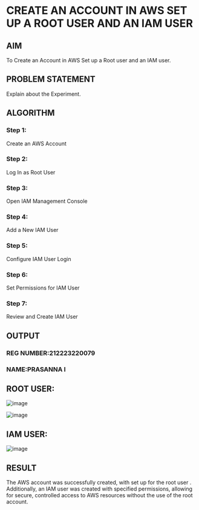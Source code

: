 # CREATE AN  ACCOUNT IN AWS SET UP A ROOT USER AND AN IAM USER 
## AIM
To Create an Account in AWS Set up a Root user and an IAM user.
## PROBLEM STATEMENT
Explain about the Experiment.
## ALGORITHM
### Step 1:
Create an AWS Account

### Step 2:
Log In as Root User

### Step 3:
Open IAM Management Console

### Step 4:
Add a New IAM User

### Step 5:
Configure IAM User Login

### Step 6:
Set Permissions for IAM User

### Step 7:
Review and Create IAM User
## OUTPUT
### REG NUMBER:212223220079
### NAME:PRASANNA I
## ROOT USER:
![image](https://github.com/user-attachments/assets/a024fce7-b04d-43ea-9cc2-3cd380cd61d8)

![image](https://github.com/user-attachments/assets/a56bb8cd-e8ea-4d5d-a861-309073f112d3)

## IAM USER:
![image](https://github.com/user-attachments/assets/6991a8a7-a732-40df-a9df-ee088afba889)

## RESULT

The AWS account was successfully created, with set up for the root user . Additionally, an IAM user was created with specified permissions, allowing for secure, controlled access to AWS resources without the use of the root account.


 

  


